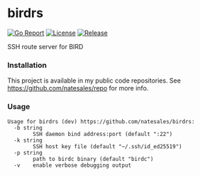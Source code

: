 # birdrs

[![Go Report](https://goreportcard.com/badge/github.com/natesales/birdrs?style=for-the-badge)](https://goreportcard.com/report/github.com/natesales/birdrs) 
[![License](https://img.shields.io/github/license/natesales/birdrs?style=for-the-badge)](hhttps://github.com/natesales/birdrs/blob/main/LICENSE) 
[![Release](https://img.shields.io/github/v/release/natesales/birdrs?style=for-the-badge)](https://github.com/natesales/birdrs/releases) 

SSH route server for BIRD

### Installation

This project is available in my public code repositories. See https://github.com/natesales/repo for more info.

### Usage

```
Usage for birdrs (dev) https://github.com/natesales/birdrs:
  -b string
        SSH daemon bind address:port (default ":22")
  -k string
        SSH host key file (default "~/.ssh/id_ed25519")
  -p string
        path to birdc binary (default "birdc")
  -v    enable verbose debugging output
```
